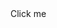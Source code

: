 <div onclick="alert('hello world');">Click me</div>
<script>alert("hello world");</script>
<script src="myfile.js"></script>